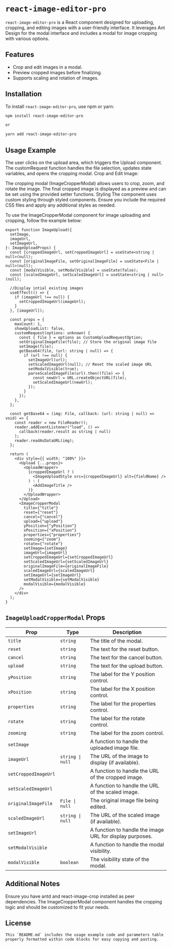 # `react-image-editor-pro`

`react-image-editor-pro` is a React component designed for uploading, cropping, and editing images with a user-friendly interface. It leverages Ant Design for the modal interface and includes a modal for image cropping with various options.

## Features

- Crop and edit images in a modal.
- Preview cropped images before finalizing.
- Supports scaling and rotation of images.

## Installation

To install `react-image-editor-pro`, use npm or yarn:

```sh
npm install react-image-editor-pro

or

yarn add react-image-editor-pro
```

## Usage Example

The user clicks on the upload area, which triggers the Upload component.
The customRequest function handles the file selection, updates state variables, and opens the cropping modal.
Crop and Edit Image:

The cropping modal (ImageCropperModal) allows users to crop, zoom, and rotate the image.
The final cropped image is displayed as a preview and can be set using the provided setter functions.
Styling
The component uses custom styling through styled components. Ensure you include the required CSS files and apply any additional styles as needed.

To use the ImageCropperModal component for image uploading and cropping, follow the example below:

```
export function ImageUpload({
  setImage,
  imageUrl,
  setImageUrl,
}: ImageUploadProps) {
  const [croppedImageUrl, setCroppedImageUrl] = useState<string | null>(null);
  const [originalImageFile, setOriginalImageFile] = useState<File | null>(null);
  const [modalVisible, setModalVisible] = useState(false);
  const [scaledImageUrl, setScaledImageUrl] = useState<string | null>(null);

  //Display intial existing images
  useEffect(() => {
    if (imageUrl !== null) {
      setCroppedImageUrl(imageUrl);
    }
  }, [imageUrl]);

  const props = {
    maxCount: 1,
    showUploadList: false,
    customRequest(options: unknown) {
      const { file } = options as CustomUploadRequestOption;
      setOriginalImageFile(file); // Store the original image file
      setImage(file);
      getBase64(file, (url: string | null) => {
        if (url !== null) {
          setImageUrl(url);
          setScaledImageUrl(null); // Reset the scaled image URL
          setModalVisible(true);
          parseScaledImageFile(url).then((file) => {
            const newUrl = URL.createObjectURL(file);
            setScaledImageUrl(newUrl);
          });
        }
      });
    },
  };

  const getBase64 = (img: File, callback: (url: string | null) => void) => {
    const reader = new FileReader();
    reader.addEventListener("load", () =>
      callback(reader.result as string | null)
    );
    reader.readAsDataURL(img);
  };

  return (
    <div style={{ width: "100%" }}>
      <Upload {...props}>
        <UploadWrapper>
          {croppedImageUrl ? (
            <ImageUploadStyle src={croppedImageUrl} alt={fieldName} />
          ) : (
            <AddImageTitle />
          )}
        </UploadWrapper>
      </Upload>
      <ImageCropperModal
        title={"title"}
        reset={"reset"}
        cancel={"cancel"}
        upload={"upload"}
        yPosition={"yPosition"}
        xPosition={"xPosition"}
        properties={"properties"}
        zooming={"zoom"}
        rotate={"rotate"}
        setImage={setImage}
        imageUrl={imageUrl}
        setCroppedImageUrl={setCroppedImageUrl}
        setScaledImageUrl={setScaledImageUrl}
        originalImageFile={originalImageFile}
        scaledImageUrl={scaledImageUrl}
        setImageUrl={setImageUrl}
        setModalVisible={setModalVisible}
        modalVisible={modalVisible}
      />
    </div>
  );
}
```

## `ImageUploadCropperModal` Props

| **Prop**             | **Type**         | **Description**                                          |
| -------------------- | ---------------- | -------------------------------------------------------- |
| `title`              | `string`         | The title of the modal.                                  |
| `reset`              | `string`         | The text for the reset button.                           |
| `cancel`             | `string`         | The text for the cancel button.                          |
| `upload`             | `string`         | The text for the upload button.                          |
| `yPosition`          | `string`         | The label for the Y position control.                    |
| `xPosition`          | `string`         | The label for the X position control.                    |
| `properties`         | `string`         | The label for the properties control.                    |
| `rotate`             | `string`         | The label for the rotate control.                        |
| `zooming`            | `string`         | The label for the zoom control.                          |
| `setImage`           |                  | A function to handle the uploaded image file.            |
| `imageUrl`           | `string \| null` | The URL of the image to display (if available).          |
| `setCroppedImageUrl` |                  | A function to handle the URL of the cropped image.       |
| `setScaledImageUrl`  |                  | A function to handle the URL of the scaled image.        |
| `originalImageFile`  | `File \| null`   | The original image file being edited.                    |
| `scaledImageUrl`     | `string \| null` | The URL of the scaled image (if available).              |
| `setImageUrl`        |                  | A function to handle the image URL for display purposes. |
| `setModalVisible`    |                  | A function to handle the modal visibility.               |
| `modalVisible`       | `boolean`        | The visibility state of the modal.                       |

## Additional Notes

Ensure you have antd and react-image-crop installed as peer dependencies.
The ImageCropperModal component handles the cropping logic and should be customized to fit your needs.

## License

```
This `README.md` includes the usage example code and parameters table properly formatted within code blocks for easy copying and pasting.

```
